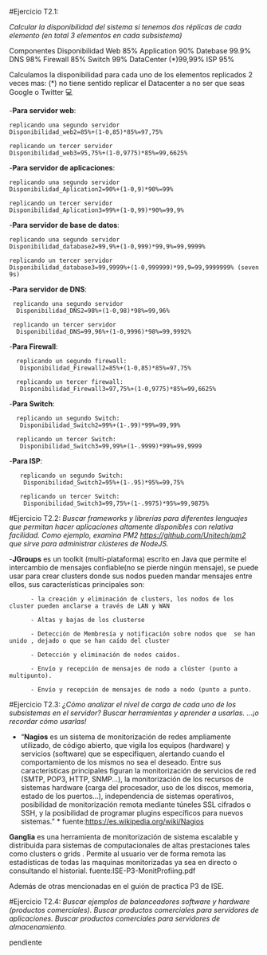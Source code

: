 
#Ejercicio T2.1:

*Calcular la disponibilidad del sistema si tenemos dos
réplicas de cada elemento (en total 3 elementos en cada
subsistema)*

Componentes   Disponibilidad
Web           85%
Application   90%
Datebase      99.9%
DNS           98%
Firewall      85%
Switch        99%
DataCenter (*)99,99%
ISP           95%


Calculamos la disponibilidad para cada uno de los elementos replicados 2 veces mas:
 (*) no tiene sentido  replicar el Datacenter a no ser que seas Google o Twitter :computer:

  -**Para servidor web**:

    replicando una segundo servidor
    Disponibilidad_web2=85%+(1-0,85)*85%=97,75%

    replicando un tercer servidor
    Disponibilidad_web3=95,75%+(1-0,9775)*85%=99,6625%

  -**Para servidor de aplicaciones**:

    replicando una segundo servidor
    Disponibilidad_Aplication2=90%+(1-0,9)*90%=99%

    replicando un tercer servidor
    Disponibilidad_Aplication3=99%+(1-0,99)*90%=99,9%

  -**Para servidor de base de datos**:

    replicando una segundo servidor
    Disponibilidad_database2=99,9%+(1-0,999)*99,9%=99,9999%

    replicando un tercer servidor
    Disponibilidad_database3=99,9999%+(1-0,999999)*99,9=99,9999999% (seven 9s)

  -**Para servidor de DNS**:

     replicando una segundo servidor
      Disponibilidad_DNS2=98%+(1-0,98)*98%=99,96%

     replicando un tercer servidor
      Disponibilidad_DNS=99,96%+(1-0,9996)*98%=99,9992%


  -**Para Firewall**:

      replicando un segundo firewall:
       Disponibilidad_Firewall2=85%+(1-0,85)*85%=97,75%

      replicando un tercer firewall:
       Disponibilidad_Firewall3=97,75%+(1-0,9775)*85%=99,6625%


  -**Para Switch**:

      replicando un segundo Switch:
       Disponibilidad_Switch2=99%+(1-.99)*99%=99,99%

      replicando un tercer Switch:
       Disponibilidad_Switch3=99,99%+(1-.9999)*99%=99,9999

  -**Para ISP**:

       replicando un segundo Switch:
        Disponibilidad_Switch2=95%+(1-.95)*95%=99,75%

       replicando un tercer Switch:
        Disponibilidad_Switch3=99,75%+(1-.9975)*95%=99,9875%




#Ejercicio T2.2:
*Buscar frameworks y librerías para diferentes lenguajes que
permitan hacer aplicaciones altamente disponibles con
relativa facilidad.
Como ejemplo, examina PM2
https://github.com/Unitech/pm2
que sirve para administrar clústeres de NodeJS.*

  -**JGroups** es un toolkit (multi-plataforma) escrito en Java que permite el intercambio de mensajes
   confiable(no se pierde ningún mensaje), se puede  usar para crear clusters donde sus nodos
   pueden mandar mensajes entre ellos, sus características principales son:

          - la creación y eliminación de clusters, los nodos de los cluster pueden anclarse a través de LAN y WAN

          - Altas y bajas de los clusterse

          - Detección de Membresía y notificación sobre nodos que  se han unido , dejado o que se han caído del cluster

          - Detección y eliminación de nodos caidos.

          - Envío y recepción de mensajes de nodo a clúster (punto a multipunto).

          - Envío y recepción de mensajes de nodo a nodo (punto a punto.



#Ejercicio T2.3:
*¿Cómo analizar el nivel de carga de cada uno de los
subsistemas en el servidor?
Buscar herramientas y aprender a usarlas.
...¡o recordar cómo usarlas!*

  * “**Nagios** es un sistema de monitorización de redes ampliamente utilizado, de código abierto, que vigila los equipos (hardware) y servicios (software) que se especifiquen, alertando cuando el comportamiento de los mismos no sea el deseado. Entre sus características principales figuran la monitorización de servicios de red (SMTP, POP3, HTTP, SNMP...), la monitorización de los recursos de sistemas hardware (carga del procesador, uso de los discos, memoria, estado de los puertos...), independencia de sistemas operativos, posibilidad de monitorización remota mediante túneles SSL cifrados o SSH, y la posibilidad de programar plugins específicos para nuevos sistemas.” * fuente:https://es.wikipedia.org/wiki/Nagios

  **Ganglia** es una herramienta de monitorización  de sistema escalable y distribuida para sistemas de computacionales de altas prestaciones  tales como clusters o grids . Permite al usuario ver  de forma remota  las estadísticas  de todas las maquinas monitorizadas ya sea en directo o consultando el historial. fuente:ISE-P3-MonitProfiing.pdf

  Además de otras mencionadas en el guión de practica P3 de ISE.

#Ejercicio T2.4:
*Buscar ejemplos de balanceadores software y hardware
(productos comerciales).
Buscar productos comerciales para servidores de
aplicaciones.
Buscar productos comerciales para servidores de
almacenamiento.*

pendiente
